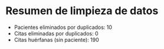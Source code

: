 # Resumen de limpieza de datos

- Pacientes eliminados por duplicados: 10
- Citas eliminadas por duplicados: 0
- Citas huérfanas (sin paciente): 190
